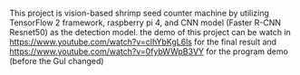This project is vision-based shrimp seed counter machine by utilizing TensorFlow 2 framework, raspberry pi 4, and CNN model (Faster R-CNN Resnet50) as the detection model. the demo of this project can be watch in https://www.youtube.com/watch?v=cIhYbKgL6ls for the final result and https://www.youtube.com/watch?v=0fybWWpB3VY for the program demo (before the GuI changed)
